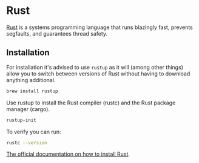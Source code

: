 # Rust

[Rust](https://www.rust-lang.org) is a systems programming language that runs blazingly fast, prevents segfaults, and guarantees thread safety.

## Installation

For installation it's advised to use `rustup` as it will \(among other things\) allow you to switch between versions of Rust without having to download anything additional.

```bash
brew install rustup
```

Use rustup to install the Rust compiler \(rustc\) and the Rust package manager \(cargo\).

```bash
rustup-init
```

To verify you can run:

```bash
rustc --version
```

[The official documentation on how to install Rust](https://www.rust-lang.org/en-US/install.html).

